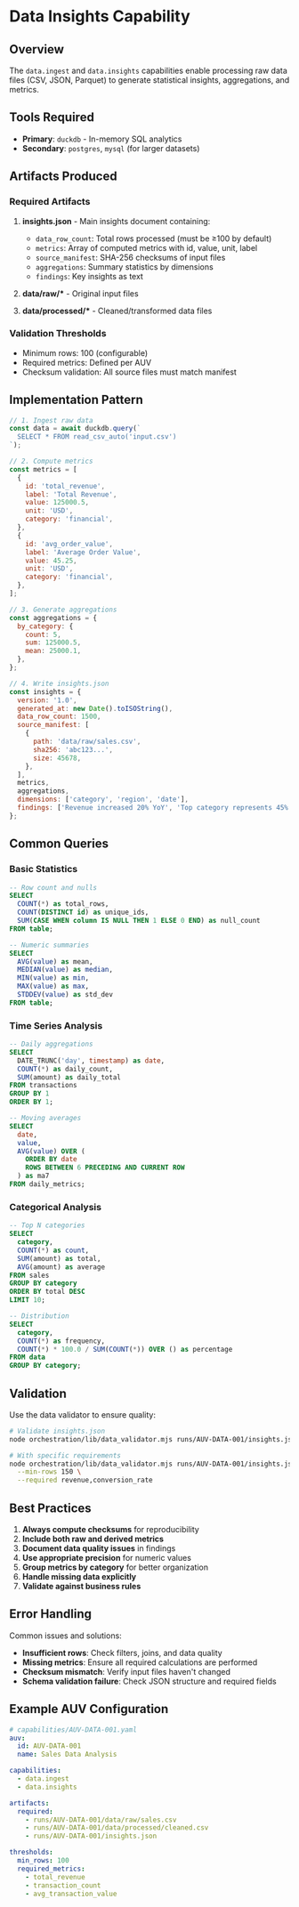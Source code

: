 # Data Insights Capability

## Overview

The `data.ingest` and `data.insights` capabilities enable processing raw data files (CSV, JSON, Parquet) to generate statistical insights, aggregations, and metrics.

## Tools Required

- **Primary**: `duckdb` - In-memory SQL analytics
- **Secondary**: `postgres`, `mysql` (for larger datasets)

## Artifacts Produced

### Required Artifacts

1. **insights.json** - Main insights document containing:
   - `data_row_count`: Total rows processed (must be ≥100 by default)
   - `metrics`: Array of computed metrics with id, value, unit, label
   - `source_manifest`: SHA-256 checksums of input files
   - `aggregations`: Summary statistics by dimensions
   - `findings`: Key insights as text

2. **data/raw/\*** - Original input files
3. **data/processed/\*** - Cleaned/transformed data files

### Validation Thresholds

- Minimum rows: 100 (configurable)
- Required metrics: Defined per AUV
- Checksum validation: All source files must match manifest

## Implementation Pattern

```javascript
// 1. Ingest raw data
const data = await duckdb.query(`
  SELECT * FROM read_csv_auto('input.csv')
`);

// 2. Compute metrics
const metrics = [
  {
    id: 'total_revenue',
    label: 'Total Revenue',
    value: 125000.5,
    unit: 'USD',
    category: 'financial',
  },
  {
    id: 'avg_order_value',
    label: 'Average Order Value',
    value: 45.25,
    unit: 'USD',
    category: 'financial',
  },
];

// 3. Generate aggregations
const aggregations = {
  by_category: {
    count: 5,
    sum: 125000.5,
    mean: 25000.1,
  },
};

// 4. Write insights.json
const insights = {
  version: '1.0',
  generated_at: new Date().toISOString(),
  data_row_count: 1500,
  source_manifest: [
    {
      path: 'data/raw/sales.csv',
      sha256: 'abc123...',
      size: 45678,
    },
  ],
  metrics,
  aggregations,
  dimensions: ['category', 'region', 'date'],
  findings: ['Revenue increased 20% YoY', 'Top category represents 45% of sales'],
};
```

## Common Queries

### Basic Statistics

```sql
-- Row count and nulls
SELECT
  COUNT(*) as total_rows,
  COUNT(DISTINCT id) as unique_ids,
  SUM(CASE WHEN column IS NULL THEN 1 ELSE 0 END) as null_count
FROM table;

-- Numeric summaries
SELECT
  AVG(value) as mean,
  MEDIAN(value) as median,
  MIN(value) as min,
  MAX(value) as max,
  STDDEV(value) as std_dev
FROM table;
```

### Time Series Analysis

```sql
-- Daily aggregations
SELECT
  DATE_TRUNC('day', timestamp) as date,
  COUNT(*) as daily_count,
  SUM(amount) as daily_total
FROM transactions
GROUP BY 1
ORDER BY 1;

-- Moving averages
SELECT
  date,
  value,
  AVG(value) OVER (
    ORDER BY date
    ROWS BETWEEN 6 PRECEDING AND CURRENT ROW
  ) as ma7
FROM daily_metrics;
```

### Categorical Analysis

```sql
-- Top N categories
SELECT
  category,
  COUNT(*) as count,
  SUM(amount) as total,
  AVG(amount) as average
FROM sales
GROUP BY category
ORDER BY total DESC
LIMIT 10;

-- Distribution
SELECT
  category,
  COUNT(*) as frequency,
  COUNT(*) * 100.0 / SUM(COUNT(*)) OVER () as percentage
FROM data
GROUP BY category;
```

## Validation

Use the data validator to ensure quality:

```bash
# Validate insights.json
node orchestration/lib/data_validator.mjs runs/AUV-DATA-001/insights.json

# With specific requirements
node orchestration/lib/data_validator.mjs runs/AUV-DATA-001/insights.json \
  --min-rows 150 \
  --required revenue,conversion_rate
```

## Best Practices

1. **Always compute checksums** for reproducibility
2. **Include both raw and derived metrics**
3. **Document data quality issues** in findings
4. **Use appropriate precision** for numeric values
5. **Group metrics by category** for better organization
6. **Handle missing data explicitly**
7. **Validate against business rules**

## Error Handling

Common issues and solutions:

- **Insufficient rows**: Check filters, joins, and data quality
- **Missing metrics**: Ensure all required calculations are performed
- **Checksum mismatch**: Verify input files haven't changed
- **Schema validation failure**: Check JSON structure and required fields

## Example AUV Configuration

```yaml
# capabilities/AUV-DATA-001.yaml
auv:
  id: AUV-DATA-001
  name: Sales Data Analysis

capabilities:
  - data.ingest
  - data.insights

artifacts:
  required:
    - runs/AUV-DATA-001/data/raw/sales.csv
    - runs/AUV-DATA-001/data/processed/cleaned.csv
    - runs/AUV-DATA-001/insights.json

thresholds:
  min_rows: 100
  required_metrics:
    - total_revenue
    - transaction_count
    - avg_transaction_value
```

